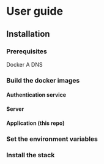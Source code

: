 # User guide

## Installation

### Prerequisites

Docker
A DNS

### Build the docker images

#### Authentication service

#### Server

#### Application (this repo)

### Set the environment variables

### Install the stack
